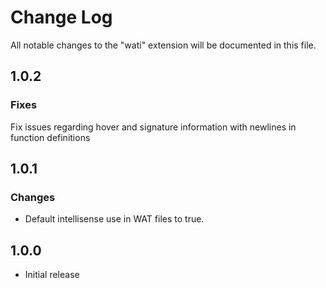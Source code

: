 # Change Log

All notable changes to the "wati" extension will be documented in this file.

## 1.0.2
### Fixes
Fix issues regarding hover and signature information with newlines in function definitions

## 1.0.1
### Changes
- Default intellisense use in WAT files to true.

## 1.0.0
- Initial release
